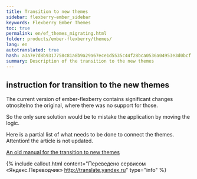 ```yaml
--- 
title: Transition to new themes 
sidebar: flexberry-ember_sidebar 
keywords: Flexberry Ember Themes 
toc: true 
permalink: en/ef_themes_migrating.html 
folder: products/ember-flexberry/themes/ 
lang: en 
autotranslated: true 
hash: a3a7e7d8b9317758c81a8b9a29a67ece1d5535c44f28bca0536a04953e3d0bcf 
summary: Description of the transition to the new themes 
--- 
```


## instruction for transition to the new themes 

The current version of ember-flexberry contains significant changes otnositelno the original, where there was no support for those. 

So the only sure solution would be to mistake the application by moving the logic. 

Here is a partial list of what needs to be done to connect the themes. Attention! the article is not updated. 

[An old manual for the transition to new themes](ef_themes_migrating_old.html) 



{% include callout.html content="Переведено сервисом «Яндекс.Переводчик» <http://translate.yandex.ru>" type="info" %}
